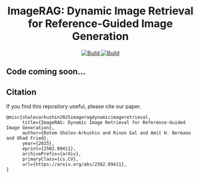 <h1 align="center">ImageRAG: Dynamic Image Retrieval for Reference-Guided Image Generation</h1>


<p align="center">
    <a href="https://rotem-shalev.github.io/ImageRAG/">
        <img alt="Build" src="https://img.shields.io/badge/Project%20Page-ImageRAG-yellow">
    </a>
    <a href="https://arxiv.org/abs/2502.09411">
            <img alt="Build" src="https://img.shields.io/badge/arXiv%20paper-2502.09411-b31b1b.svg">
    </a>
</p>

## Code coming soon...

## Citation
If you find this repository useful, please cite our paper.
```
@misc{shalevarkushin2025imageragdynamicimageretrieval,
      title={ImageRAG: Dynamic Image Retrieval for Reference-Guided Image Generation}, 
      author={Rotem Shalev-Arkushin and Rinon Gal and Amit H. Bermano and Ohad Fried},
      year={2025},
      eprint={2502.09411},
      archivePrefix={arXiv},
      primaryClass={cs.CV},
      url={https://arxiv.org/abs/2502.09411}, 
}
```





